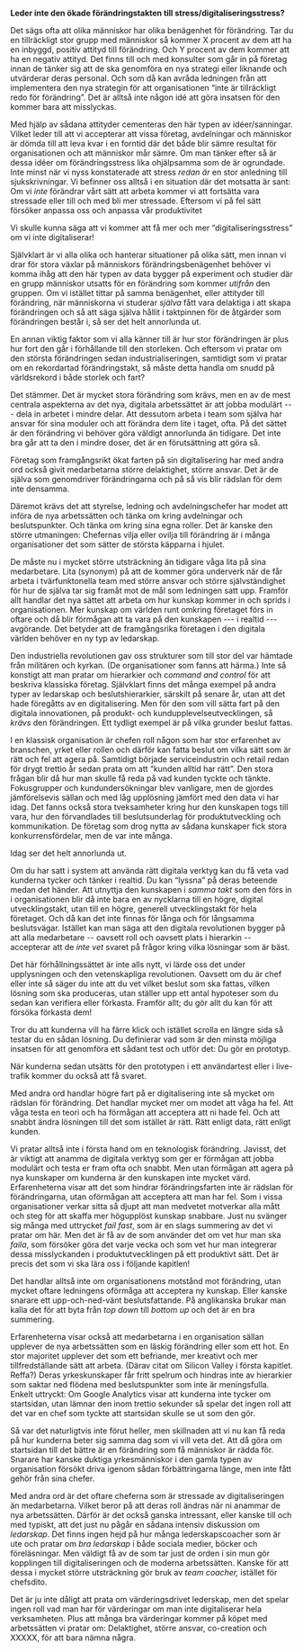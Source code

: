 **Leder inte den ökade förändringstakten till stress/digitaliseringsstress?**

Det sägs ofta att olika människor har olika benägenhet för förändring. Tar du en tillräckligt stor grupp med människor så kommer X procent av dem att ha en inbyggd, positiv attityd till förändring. Och Y procent av dem kommer att ha en negativ attityd. Det finns till och med konsulter som går in på företag innan de tänker sig att de ska genomföra en nya strategi eller liknande och utvärderar deras personal. Och som då kan avråda ledningen från att implementera den nya strategin för att organisationen “inte är tillräckligt redo för förändring”. Det är alltså inte någon idé att göra insatsen för den kommer bara att misslyckas. 

Med hjälp av sådana attityder cementeras den här typen av idéer/sanningar. Vilket leder till att vi accepterar att vissa företag, avdelningar och människor är dömda till att leva kvar i en forntid där det både blir sämre resultat för organisationen och att människor mår sämre. Om man tänker efter så är dessa idéer om förändringsstress lika ohjälpsamma som de är ogrundade. Inte minst när vi nyss konstaterade att stress *redan är* en stor anledning till sjukskrivningar. Vi befinner oss alltså i en situation där det motsatta är sant: Om vi *inte* förändrar vårt sätt att arbeta kommer vi att fortsätta vara stressade eller till och med bli mer stressade. Eftersom vi på fel sätt försöker anpassa oss och anpassa vår produktivitet 

Vi skulle kunna säga att vi kommer att få mer och mer “digitaliseringsstress” om vi inte digitaliserar! 

Självklart är vi alla olika och hanterar situationer på olika sätt, men innan vi drar för stora växlar på människors förändringsbenägenhet behöver vi komma ihåg att den här typen av data bygger på experiment och studier där en grupp människor utsatts för en förändring som kommer *utifrån* den gruppen. Om vi istället tittar på samma benägenhet, eller attityder till förändring, när människorna vi studerar *själva* fått vara delaktiga i att skapa förändringen och så att säga själva hållit i taktpinnen för de åtgärder som förändringen består i, så ser det helt annorlunda ut. 

En annan viktig faktor som vi alla känner till är hur stor förändringen är plus hur fort den går i förhållande till den storleken. Och eftersom vi pratar om den största förändringen sedan industrialiseringen, samtidigt som vi pratar om en rekordartad förändringstakt, så måste detta handla om snudd på världsrekord i både storlek och fart? 

Det stämmer. Det är mycket stora förändring som krävs, men en av de mest centrala aspekterna av det nya, digitala arbetssättet är att jobba modulärt  --- dela in arbetet i mindre delar. Att dessutom arbeta i team som själva har ansvar för sina moduler och att förändra dem lite i taget, ofta. På det sättet är den förändring vi behöver göra väldigt annorlunda än tidigare. Det inte bra går att ta den i mindre doser, det är en förutsättning att göra så. 

Företag som framgångsrikt ökat farten på sin digitalisering har med andra ord också givit medarbetarna större delaktighet, större ansvar. Det är de själva som genomdriver förändringarna och på så vis blir rädslan för dem inte densamma. 

Däremot krävs det att styrelse, ledning och avdelningschefer har modet att införa de nya arbetssätten och tänka om kring avdelningar och beslutspunkter. Och tänka om kring sina egna roller. Det är kanske den större utmaningen: Chefernas vilja eller ovilja till förändring är i många organisationer det som sätter de största käpparna i hjulet. 

De måste nu i mycket större utsträckning än tidigare våga lita på sina medarbetare. Lita (synonym) på att de kommer göra underverk när de får arbeta i tvärfunktonella team med större ansvar och större självständighet för hur de själva tar sig framåt mot de mål som ledningen satt upp. Framför allt handlar det nya sättet att arbeta om hur kunskap kommer in och sprids i organisationen. Mer kunskap om världen runt omkring företaget förs in oftare och då blir förmågan att ta vara på den kunskapen --- i realtid --- avgörande. Det betyder att de framgångsrika företagen i den digitala världen behöver en ny typ av ledarskap. 

Den industriella revolutionen gav oss strukturer som till stor del var hämtade från militären och kyrkan. (De organisationer som fanns att härma.) Inte så konstigt att man pratar om hierarkier och c*ommand and control* för att beskriva klassiska företag. Självklart finns det många exempel på andra typer av ledarskap och beslutshierarkier, särskilt på senare år, utan att det hade föregåtts av en digitalisering. Men för den som vill sätta fart på den digitala innovationen, på produkt- och kundupplevelseutvecklingen, så *krävs* den förändringen. Ett tydligt exempel är på vilka grunder beslut fattas. 

I en klassisk organisation är chefen roll någon som har stor erfarenhet av branschen, yrket eller rollen och därför kan fatta beslut om vilka sätt som är rätt och fel att agera på. Samtidigt började serviceindustrin och retail redan för drygt trettio år sedan prata om att “kunden alltid har rätt”. Den stora frågan blir då hur man skulle få reda på vad kunden tyckte och tänkte. Fokusgrupper och kundundersökningar blev vanligare, men de gjordes jämförelsevis sällan och med låg upplösning jämfört med den data vi har idag. Det fanns också stora tveksamheter kring hur den kunskapen togs till vara, hur den förvandlades till beslutsunderlag för produktutveckling och kommunikation. De företag som drog nytta av sådana kunskaper fick stora konkurrensfördelar, men de var inte många. 

Idag ser det helt annorlunda ut. 

Om du har satt i system att använda rätt digitala verktyg kan du få veta vad kunderna tycker och tänker i realtid. Du kan “lyssna” på deras beteende medan det händer. Att utnyttja den kunskapen i *samma takt* som den förs in i organisationen blir då inte bara en av nycklarna till en högre, digital utvecklingstakt, utan till en högre, generell utvecklingstakt för hela företaget. Och då kan det inte finnas för långa och för långsamma beslutsvägar. Istället kan man säga att den digitala revolutionen bygger på att alla medarbetare -- oavsett roll och oavsett plats i hierarkin -- accepterar att de *inte vet* svaret på frågor kring vilka lösningar som är bäst. 

Det här förhållningssättet är inte alls nytt, vi lärde oss det under upplysningen och den vetenskapliga revolutionen. Oavsett om du är chef eller inte så säger du inte att du vet vilket beslut som ska fattas, vilken lösning som ska produceras, utan ställer upp ett antal hypoteser som du sedan kan verifiera eller förkasta. Framför allt; du gör allt du kan för att försöka förkasta dem! 

Tror du att kunderna vill ha färre klick och istället scrolla en längre sida så testar du en sådan lösning. Du definierar vad som är den minsta möjliga insatsen för att genomföra ett sådant test och utför det: Du gör en prototyp.

När kunderna sedan utsätts för den prototypen i ett användartest eller i live-trafik kommer du också att få svaret. 

Med andra ord handlar högre fart på er digitalisering inte så mycket om rädslan för förändring. Det handlar mycket mer om modet att våga ha fel. Att våga testa en teori och ha förmågan att acceptera att ni hade fel. Och att snabbt ändra lösningen till det som istället är rätt. Rätt enligt data, rätt enligt kunden. 

Vi pratar alltså inte i första hand om en teknologisk förändring. Javisst, det är viktigt att anamma de digitala verktyg som ger er förmågan att jobba modulärt och testa er fram ofta och snabbt. Men utan förmågan att agera på nya kunskaper om kunderna är den kunskapen inte mycket värd. Erfarenheterna visar att det som hindrar förändringsfarten inte är rädslan för förändringarna, utan oförmågan att acceptera att man har fel. Som i vissa organisationer verkar sitta så djupt att man medvetet motverkar alla mått och steg för att skaffa mer högupplöst kunskap snabbare. Just nu svänger sig många med uttrycket *fail fast*, som är en slags summering av det vi pratar om här. Men det är få av de som använder det om vet hur man ska *faila*, som försöker göra det varje vecka och som vet hur man integrerar dessa misslyckanden i produktutvecklingen på ett produktivt sätt. Det är precis det som vi ska lära oss i följande kapitlen!

Det handlar alltså inte om organisationens motstånd mot förändring, utan mycket oftare ledningens oförmåga att acceptera ny kunskap. Eller kanske snarare ett upp-och-ned-vänt beslutsfattande. På anglikanska brukar man kalla det för att byta från *top down* till *bottom up* och det är en bra summering. 

Erfarenheterna visar också att medarbetarna i en organisation sällan upplever de nya arbetssätten som en läskig förändring eller som ett hot. En stor majoritet upplever det som ett befriande, mer kreativt och mer tillfredställande sätt att arbeta. (Därav citat om Silicon Valley i första kapitlet. Reffa?) Deras yrkeskunskaper får fritt spelrum och hindras inte av hierarkier som saktar ned flödena med beslutspunkter som inte är meningsfulla. Enkelt uttryckt: Om Google Analytics visar att kunderna inte tycker om startsidan, utan lämnar den inom trettio sekunder så spelar det ingen roll att det var en chef som tyckte att startsidan skulle se ut som den gör. 

Så var det naturligtvis inte förut heller, men skillnaden att vi nu kan få reda på hur kunderna beter sig samma dag som vi vill veta det. Att då göra om startsidan till det bättre är en förändring som få människor är rädda för. Snarare har kanske duktiga yrkesmänniskor i den gamla typen av organisation försökt driva igenom sådan förbättringarna länge, men inte fått gehör från sina chefer.  

Med andra ord är det oftare cheferna som är stressade av digitaliseringen än medarbetarna. Vilket beror på att deras roll ändras när ni anammar de nya arbetssätten. Därför är det också ganska intressant, eller kanske till och med typiskt, att det just nu pågår en sådana intensiv diskussion om *ledarskap*. Det finns ingen hejd på hur många lederskapscoacher som är ute och pratar om *bra ledarskap* i både sociala medier, böcker och föreläsningar. Men väldigt få av de som tar just de orden i sin mun gör kopplingen till digitaliseringen och de moderna arbetssätten. Kanske för att dessa i mycket större utsträckning gör bruk av *team coacher,* istället för chefsdito. 

Det är ju inte dåligt att prata om värderingsdrivet lederskap, men det spelar ingen roll vad man har för värderingar om man inte digitaliserar hela verksamheten. Plus att många bra värderingar kommer på köpet med arbetssätten vi pratar om: Delaktighet, större ansvar, co-creation och XXXXX, för att bara nämna några. 